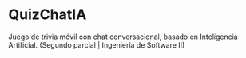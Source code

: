 # QuizChatIA
Juego de trivia móvil con chat conversacional, basado en Inteligencia Artificial.
(Segundo parcial | Ingeniería de Software II)
